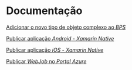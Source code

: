 # Documentação

[Adicionar o novo tipo de objeto complexo ao <i>BPS</i>](Docs/tipos_complexos_BPS.md)

[Publicar aplicação <i>Android</i> - <i>Xamarin Native</i>](Docs/publish_android_app.md)

[Publicar aplicação <i>iOS</i> - <i>Xamarin Native</i>](Docs/publish_ios_app.md)

[Publicar <i>WebJob</i> no <i>Portal Azure</i>](Docs/WebJobDeploy.md)
